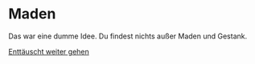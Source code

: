 # Maden

Das war eine dumme Idee. Du findest nichts außer Maden und Gestank.

[Enttäuscht weiter gehen](weiter.html)